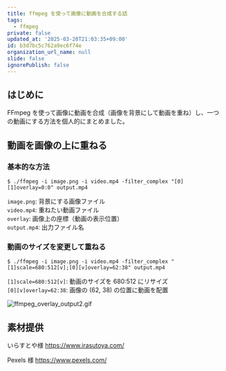 ```yaml
---
title: ffmpeg を使って画像に動画を合成する話
tags:
  - ffmpeg
private: false
updated_at: '2025-03-20T21:03:35+09:00'
id: b3d7bc5c762a9ec6f74e
organization_url_name: null
slide: false
ignorePublish: false
---
```

## はじめに

FFmpeg を使って画像に動画を合成（画像を背景にして動画を重ね）し、一つの動画にする方法を個人的にまとめました。

## 動画を画像の上に重ねる

### 基本的な方法

```
$ ./ffmpeg -i image.png -i video.mp4 -filter_complex "[0][1]overlay=0:0" output.mp4
```

`image.png`: 背景にする画像ファイル  
`video.mp4`: 重ねたい動画ファイル  
`overlay`: 画像上の座標（動画の表示位置）  
`output.mp4`: 出力ファイル名

### 動画のサイズを変更して重ねる

```
$ ./ffmpeg -i image.png -i video.mp4 -filter_complex "[1]scale=680:512[v];[0][v]overlay=62:38" output.mp4
```

`[1]scale=680:512[v]`: 動画のサイズを 680:512 にリサイズ  
`[0][v]overlay=62:38`: 画像の (62, 38) の位置に動画を配置

![ffmpeg_overlay_output2.gif](https://qiita-image-store.s3.ap-northeast-1.amazonaws.com/0/497517/75a7c648-0ab7-4fa7-ba8c-2602b14f64ed.gif)

## 素材提供
いらすとや様
https://www.irasutoya.com/

Pexels 様
https://www.pexels.com/
